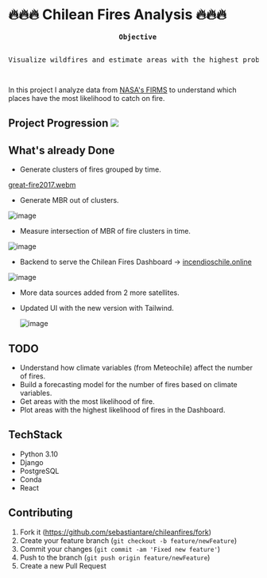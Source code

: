 # 🔥🔥🔥 Chilean Fires Analysis 🔥🔥🔥

<div align="center">
<pre>
  <b>Objective</b>
  <p>Visualize wildfires and estimate areas with the highest probability of fires in Chile.</p>
</pre>

</div>

In this project I analyze data from [NASA's FIRMS](https://earthdata.nasa.gov/firms) to understand which places have the most likelihood to catch on fire.

## Project Progression ![](https://geps.dev/progress/50)

## What's already Done
- Generate clusters of fires grouped by time.
  
[great-fire2017.webm](https://github.com/sebastiantare/chileanfires/assets/106767449/1c7a7a55-a0a7-4444-92a1-b9a818edb293)

- Generate MBR out of clusters.

![image](https://github.com/sebastiantare/chileanfires/assets/106767449/dfb10585-ca64-4d1b-a3d6-3e038498dc86)

- Measure intersection of MBR of fire clusters in time.

![image](https://github.com/sebastiantare/chileanfires/assets/106767449/20d75a46-d768-445e-b35a-35026c41754e)

- Backend to serve the Chilean Fires Dashboard -> [incendioschile.online](https://incendioschile.online)

![image](https://github.com/sebastiantare/chileanfires/assets/106767449/72c3f9bd-f868-480e-aeb2-813dee8452d3)

- More data sources added from 2 more satellites.
- Updated UI with the new version with Tailwind.

  ![image](https://github.com/sebastiantare/chileanfires/assets/106767449/fc214feb-1459-45f0-ae42-b5e476fa454e)


## TODO

- Understand how climate variables (from Meteochile) affect the number of fires.
- Build a forecasting model for the number of fires based on climate variables.
- Get areas with the most likelihood of fire.
- Plot areas with the highest likelihood of fires in the Dashboard.

## TechStack

- Python 3.10
- Django
- PostgreSQL
- Conda
- React

## Contributing

1. Fork it (<https://github.com/sebastiantare/chileanfires/fork>)
2. Create your feature branch (`git checkout -b feature/newFeature`)
3. Commit your changes (`git commit -am 'Fixed new feature'`)
4. Push to the branch (`git push origin feature/newFeature`)
5. Create a new Pull Request
